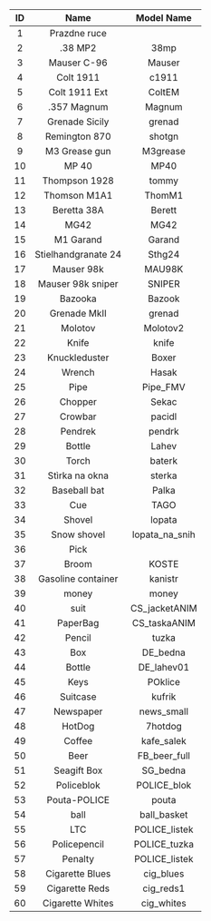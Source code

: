 | ID | Name | Model Name |
|:--:|:-----------:|:-----------:|
| 1 | Prazdne ruce | |
| 2 | .38 MP2 | 38mp |
| 3 | Mauser C-96 | Mauser |
| 4 | Colt 1911 | c1911 |
| 5 | Colt 1911 Ext | ColtEM |
| 6 | .357 Magnum | Magnum |
| 7 | Grenade Sicily | grenad |
| 8 | Remington 870 | shotgn |
| 9 | M3 Grease gun | M3grease |
| 10 | MP 40 | MP40 |
| 11 | Thompson 1928 | tommy |
| 12 | Thomson M1A1 | ThomM1 |
| 13 | Beretta 38A | Berett |
| 14 | MG42 | MG42 |
| 15 | M1 Garand | Garand |
| 16 | Stielhandgranate 24 | Sthg24 |
| 17 | Mauser 98k | MAU98K |
| 18 | Mauser 98k sniper | SNIPER |
| 19 | Bazooka | Bazook |
| 20 | Grenade MkII | grenad |
| 21 | Molotov | Molotov2 |
| 22 | Knife | knife |
| 23 | Knuckleduster | Boxer |
| 24 | Wrench | Hasak |
| 25 | Pipe | Pipe_FMV |
| 26 | Chopper | Sekac |
| 27 | Crowbar | pacidl |
| 28 | Pendrek | pendrk |
| 29 | Bottle | Lahev |
| 30 | Torch | baterk |
| 31 | Stìrka na okna | sterka |
| 32 | Baseball bat | Palka |
| 33 | Cue | TAGO |
| 34 | Shovel | lopata |
| 35 | Snow shovel | lopata_na_snih |
| 36 | Pick |  |
| 37 | Broom | KOSTE |
| 38 | Gasoline container | kanistr |
| 39 | money | money |
| 40 | suit | CS_jacketANIM |
| 41 | PaperBag | CS_taskaANIM |
| 42 | Pencil | tuzka |
| 43 | Box | DE_bedna |
| 44 | Bottle | DE_lahev01 |
| 45 | Keys | POklice |
| 46 | Suitcase | kufrik |
| 47 | Newspaper | news_small |
| 48 | HotDog | 7hotdog |
| 49 | Coffee | kafe_salek |
| 50 | Beer | FB_beer_full |
| 51 | Seagift Box | SG_bedna |
| 52 | Policeblok | POLICE_blok |
| 53 | Pouta-POLICE | pouta |
| 54 | ball | ball_basket |
| 55 | LTC | POLICE_listek |
| 56 | Policepencil | POLICE_tuzka |
| 57 | Penalty | POLICE_listek |
| 58 | Cigarette Blues | cig_blues |
| 59 | Cigarette Reds | cig_reds1 |
| 60 | Cigarette Whites | cig_whites |
